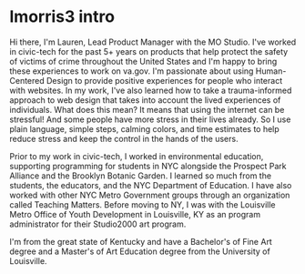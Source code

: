 # lmorris3 intro

Hi there, I'm Lauren, Lead Product Manager with the MO Studio. I've worked in civic-tech for the past 5+ years on products that help protect the safety of victims of crime throughout the United States and I'm happy to bring these experiences to work on va.gov. I'm passionate about using Human-Centered Design to provide positive experiences for people who interact with websites. In my work, I've also learned how to take a trauma-informed approach to web design that takes into account the lived experiences of individuals. What does this mean? It means that using the internet can be stressful! And some people have more stress in their lives already. So I use plain language, simple steps, calming colors, and time estimates to help reduce stress and keep the control in the hands of the users.

Prior to my work in civic-tech, I worked in environmental education, supporting programming for students in NYC alongside the Prospect Park Alliance and the Brooklyn Botanic Garden. I learned so much from the students, the educators, and the NYC Department of Education. I have also worked with other NYC Metro Government groups through an organization called Teaching Matters. Before moving to NY, I was with the Louisville Metro Office of Youth Development in Louisville, KY as an program administrator for their Studio2000 art program.

I'm from the great state of Kentucky and have a Bachelor's of Fine Art degree and a Master's of Art Education degree from the University of Louisville. 
